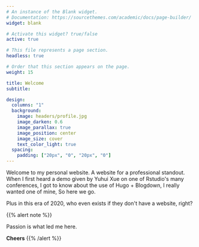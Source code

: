 ```yaml
---
# An instance of the Blank widget.
# Documentation: https://sourcethemes.com/academic/docs/page-builder/
widget: blank

# Activate this widget? true/false
active: true

# This file represents a page section.
headless: true

# Order that this section appears on the page.
weight: 15

title: Welcome
subtitle:

design:
  columns: "1"
  background:
    image: headers/profile.jpg
    image_darken: 0.6
    image_parallax: true
    image_position: center
    image_size: cover
    text_color_light: true
  spacing:
    padding: ["20px", "0", "20px", "0"]
---
```


Welcome to my personal website. A website for a professional standout. When I first heard a demo given by Yuhui Xue on one of Rstudio's many conferences, I got to know about the use of Hugo + Blogdown, I really wanted one of mine, So here we go. 

Plus in this era of 2020, who even exists if they don't have a website, right?


{{% alert note %}}
 
Passion is what led me here.

**Cheers**
{{% /alert %}}
